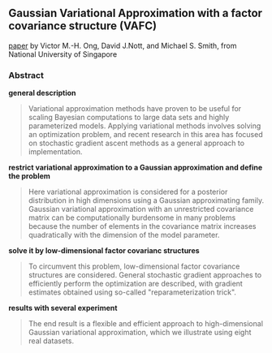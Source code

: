 ## Gaussian Variational Approximation with a factor covariance structure (VAFC)
[paper](https://arxiv.org/pdf/1701.03208.pdf) by Victor M.-H. Ong, David J.Nott, and Michael S. Smith, 
from National University of Singapore

### Abstract
**general description**
> Variational approximation methods have proven to be useful for scaling Bayesian 
computations to large data sets and highly parameterized models. Applying variational 
methods involves solving an optimization problem, and recent research in this area has 
focused on stochastic gradient ascent methods as a general approach to implementation.

**restrict variational approximation to a Gaussian approximation and define the problem**
> Here variational approximation is considered for a posterior distribution in high 
dimensions using a Gaussian approximating family. Gaussian variational approximation 
with an unrestricted covariance matrix can be computationally burdensome in many problems 
because the number of elements in the covariance matrix increases quadratically with 
the dimension of the model parameter. 

**solve it by low-dimensional factor covarianc structures**
> To circumvent this problem, low-dimensional factor covariance structures are considered.
General stochastic gradient approaches to efficiently perform the optimization are described, 
with gradient estimates obtained using so-called "reparameterization trick". 

**results with several experiment**
> The end result is a flexible and efficient approach to high-dimensional Gaussian variational 
approximation, which we illustrate using eight real datasets.

